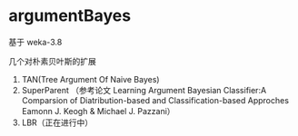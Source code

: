 # argumentBayes

基于 weka-3.8

几个对朴素贝叶斯的扩展

1. TAN(Tree Argument Of Naive Bayes)
2. SuperParent （参考论文  Learning Argument Bayesian Classifier:A Comparsion of
                          Diatribution-based and Classification-based Approches
                          Eamonn J. Keogh & Michael J. Pazzani）
3. LBR（正在进行中）
